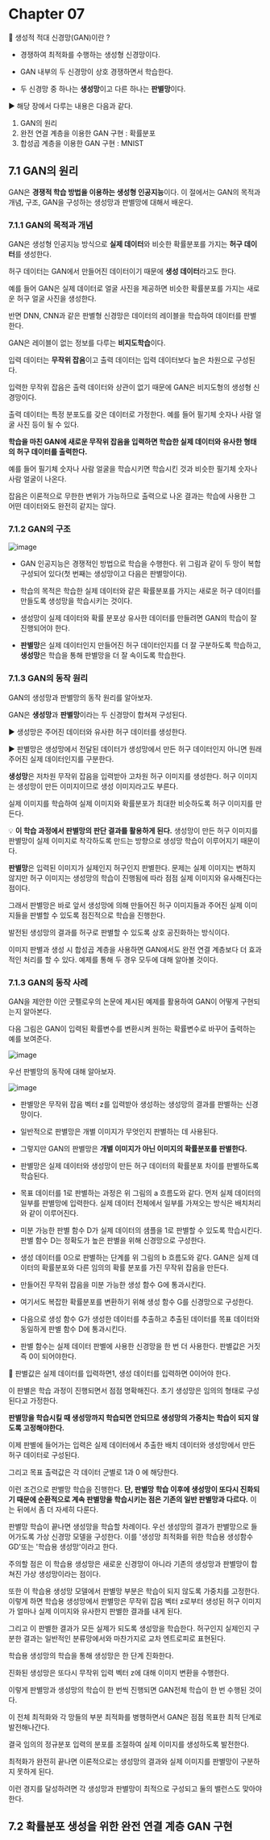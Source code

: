 # Chapter 07 #

🔎 생성적 적대 신경망(GAN)이란 ? 

  - 경쟁하여 최적화를 수행하는 생성형 신경망이다.
  
  - GAN 내부의 두 신경망이 상호 경쟁하면서 학습한다.
  
  - 두 신경망 중 하나는 **생성망**이고 다른 하나는 **판별망**이다.

▶ 해당 장에서 다루는 내용은 다음과 같다. 
  
  1) GAN의 원리
  2) 완전 연결 계층을 이용한 GAN 구현 : 확률분포
  3) 합성곱 계층을 이용한 GAN 구현 : MNIST

## 7.1 GAN의 원리 ##

GAN은 **경쟁적 학습 방법을 이용하는 생성형 인공지능**이다. 이 절에서는 GAN의 목적과 개념, 구조, GAN을 구성하는 생성망과 판별망에 대해서 배운다.

### 7.1.1 GAN의 목적과 개념 ###

GAN은 생성형 인공지능 방식으로 **실제 데이터**와 비슷한 확률분포를 가지는 **허구 데이터**를 생성한다.

허구 데이터는 GAN에서 만들어진 데이터이기 때문에 **생성 데이터**라고도 한다.

예를 들어 GAN은 실제 데이터로 얼굴 사진을 제공하면 비슷한 확률분포를 가지는 새로운 허구 얼굴 사진을 생성한다.

반면 DNN, CNN과 같은 판별형 신경망은 데이터의 레이블을 학습하여 데이터를 판별한다.

GAN은 레이블이 없는 정보를 다루는 **비지도학습**이다.

입력 데이터는 **무작위 잡음**이고 출력 데이터는 입력 데이터보다 높은 차원으로 구성된다.

입력한 무작위 잡음은 출력 데이터와 상관이 없기 때문에 GAN은 비지도형의 생성형 신경망이다.

출력 데이터는 특정 분포도를 갖은 데이터로 가정한다. 예를 들어 필기체 숫자나 사람 얼굴 사진 등이 될 수 있다.

**학습을 마친 GAN에 새로운 무작위 잡음을 입력하면 학습한 실제 데이터와 유사한 형태의 허구 데이터를 출력한다.**

예를 들어 필기체 숫자나 사람 얼굴을 학습시키면 학습시킨 것과 비슷한 필기체 숫자나 사람 얼굴이 나온다.

잡음은 이론적으로 무한한 변위가 가능하므로 출력으로 나온 결과는 학습에 사용한 그 어떤 데이터와도 완전히 같지는 않다.

### 7.1.2 GAN의 구조 ###

![image](https://user-images.githubusercontent.com/66320010/124115061-4c09be80-daa8-11eb-9b8a-6f9ac040787f.png)

- GAN 인공지능은 경쟁적인 방법으로 학습을 수행한다. 위 그림과 같이 두 망이 복합 구성되어 있다(첫 번째는 생성망이고 다음은 판별망이다).

- 학습의 목적은 학습한 실제 데이터와 같은 확률분포를 가지는 새로운 허구 데이터를 만들도록 생성망을 학습시키는 것이다.

- 생성망이 실제 데이터와 확률 분포상 유사한 데이터를 만들려면 GAN의 학습이 잘 진행되어야 한다.

- **판별망**은 실제 데이터인지 만들어진 허구 데이터인지를 더 잘 구분하도록 학습하고, **생성망**은 학습을 통해 판별망을 더 잘 속이도록 학습한다.

### 7.1.3 GAN의 동작 원리 ###

GAN의 생성망과 판별망의 동작 원리를 알아보자.

GAN은 **생성망**과 **판별망**이라는 두 신경망이 합쳐져 구성된다. 

 ▶ 생성망은 주어진 데이터와 유사한 허구 데이터를 생성한다.
 
 ▶ 판별망은 생성망에서 전달된 데이터가 생성망에서 만든 허구 데이터인지 아니면 원래 주어진 실제 데이터인지를 구분한다.

**생성망**은 저차원 무작위 잡음을 입력받아 고차원 허구 이미지를 생성한다. 허구 이미지는 생성망이 만든 이미지이므로 생성 이미지라고도 부른다. 

실제 이미지를 학습하여 실제 이미지와 확률분포가 최대한 비슷하도록 허구 이미지를 만든다. 

💡 **이 학습 과정에서 판별망의 판단 결과를 활용하게 된다.** 생성망이 만든 허구 이미지를 판별망이 실제 이미지로 착각하도록 만드는 방향으로 생성망 학습이 이루어지기 때문이다.

**판별망**은 입력된 이미지가 실제인지 허구인지 판별한다. 문제는 실제 이미지는 변하지 않지만 허구 이미지는 생성망의 학습이 진행됨에 따라 점점 실제 이미지와 유사해진다는 점이다.

그래서 판별망은 바로 앞서 생성망에 의해 만들어진 허구 이미지들과 주어진 실제 이미지들을 판별할 수 있도록 점진적으로 학습을 진행한다. 

발전된 생성망의 결과를 허구로 판별할 수 있도록 상호 공진화하는 방식이다.

이미지 판별과 생성 시 합성곱 계층을 사용하면 GAN에서도 완전 연결 계층보다 더 효과적인 처리를 할 수 있다. 예제를 통해 두 경우 모두에 대해 알아볼 것이다.

### 7.1.3 GAN의 동작 사례 ###

GAN을 제안한 이안 굿펠로우의 논문에 제시된 예제를 활용하여 GAN이 어떻게 구현되는지 알아본다. 

다음 그림은 GAN이 입력된 확률변수를 변환시켜 원하는 확률변수로 바꾸어 출력하는 예를 보여준다.

![image](https://user-images.githubusercontent.com/66320010/124116521-ff26e780-daa9-11eb-833f-7e63b7c48b0d.png)

우선 판별망의 동작에 대해 알아보자.

![image](https://user-images.githubusercontent.com/66320010/124116904-752b4e80-daaa-11eb-9b11-8d015281fd2b.png)

- 판별망은 무작위 잡음 벡터 z를 입력받아 생성하는 생성망의 결과를 판별하는 신경망이다. 

- 일반적으로 판별망은 개별 이미지가 무엇인지 판별하는 데 사용된다.

- 그렇지만 GAN의 판별망은 **개별 이미지가 아닌 이미지의 확률분포를 판별한다.**

- 판별망은 실제 데이터와 생성망이 만든 허구 데이터의 확률분포 차이를 판별하도록 학습된다.

- 목표 데이터를 1로 판별하는 과정은 위 그림의 a 흐름도와 같다. 먼저 실제 데이터의 일부를 판별망에 입력한다. 실제 데이터 전체에서 일부를 가져오는 방식은 배치처리와 같이 이루어진다.

- 미분 가능한 판별 함수 D가 실제 데이터의 샘플을 1로 판별할 수 있도록 학습시킨다. 판별 함수 D는 정확도가 높은 판별을 위해 신경망으로 구성한다.

- 생성 데이터를 0으로 판별하는 단계를 위 그림의 b 흐름도와 같다. GAN은 실제 데이터의 확률분포와 다른 임의의 확률 분포를 가진 무작위 잡음을 만든다.

- 만들어진 무작위 잡음을 미분 가능한 생성 함수 G에 통과시킨다.

- 여기서도 복잡한 확률분포를 변환하기 위해 생성 함수 G를 신경망으로 구성한다. 

- 다음으로 생성 함수 G가 생성한 데이터를 추출하고 추출된 데이터를 목표 데이터와 동일하게 판별 함수 D에 통과시킨다. 

- 판별 함수는 실제 데이터 판별에 사용한 신경망을 한 번 더 사용한다. 판별값은 거짓 즉 0이 되어야한다.

📍 판별값은 실제 데이터를 입력하면1, 생성 데이터를 입력하면 0이어야 한다.
 
이 판별은 학습 과정이 진행되면서 점점 명확해진다. 초기 생성망은 임의의 형태로 구성된다고 가정한다. 

**판별망을 학습시킬 때 생성망까지 학습되면 안되므로 생성망의 가중치는 학습이 되지 않도록 고정해야한다.**

이제 판별에 들어가는 입력은 실제 데이터에서 추출한 배치 데이터와 생성망에서 만든 허구 데이터로 구성된다. 

그리고 목표 출력값은 각 데이터 군별로 1과 0 에 해당한다.

이런 조건으로 판별망 학습을 진행한다. **단, 판별망 학습 이후에 생성망이 또다시 진화되기 때문에 순환적으로 계속 판별망을 학습시키는 점은 기존의 일반 판별망과 다르다.** 이는 뒤에서 좀 더 자세히 다룬다.

판별망 학습이 끝나면 생성망을 학습할 차례이다. 우선 생성망의 결과가 판별망으로 들어가도록 가상 신경망 모델을 구성한다. 이를 '생성망 최적화를 위한 학습용 생성함수 GD'또는 '학습용 생성망'이라고 한다.

주의할 점은 이 학습용 생성망은 새로운 신경망이 아니라 기존의 생성망과 판별망이 합쳐진 가상 생성망이라는 점이다.

또한 이 학습용 생성망 모델에서 판별망 부분은 학습이 되지 않도록 가중치를 고정한다. 이렇게 하면 학습용 생성망에서 판별망은 무작위 잡음 벡터 z로부터 생성된 허구 이미지가 얼마나 실제 이미지와 유사한지 판별한 결과를 내게 된다.

그리고 이 판별한 결과가 모든 실제가 되도록 생성망을 학습한다. 허구인지 실제인지 구분한 결과는 일반적인 분류망에서와 마찬가지로 교차 엔트로피로 표현된다.

학습용 생성망의 학습을 통해 생성망은 한 단계 진화한다.

진화된 생성망은 또다시 무작위 입력 벡터 z에 대해 이미지 변환을 수행한다.

이렇게 판별망과 생성망의 학습이 한 번씩 진행되면 GAN전체 학습이 한 번 수행된 것이다. 

이 전체 최적화와 각 망들의 부분 최적화를 병행하면서 GAN은 점점 목표한 최적 단계로 발전해나간다.

결국 임의의 정규분포 입력의 분포를 조절하여 실제 이미지를 생성하도록 발전한다.

최적화가 완전히 끝나면 이론적으로는 생성망의 결과와 실제 이미지를 판별망이 구분하지 못하게 된다.

이런 경지를 달성하려면 각 생성망과 판별망이 최적으로 구성되고 둘의 밸런스도 맞아야한다.

## 7.2 확률분포 생성을 위한 완전 연결 계층 GAN 구현 ## 
















